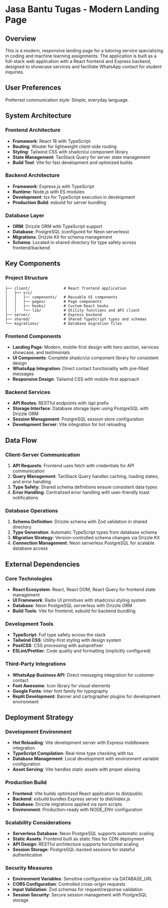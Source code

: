 # Jasa Bantu Tugas - Modern Landing Page

## Overview

This is a modern, responsive landing page for a tutoring service specializing in coding and machine learning assignments. The application is built as a full-stack web application with a React frontend and Express backend, designed to showcase services and facilitate WhatsApp contact for student inquiries.

## User Preferences

Preferred communication style: Simple, everyday language.

## System Architecture

### Frontend Architecture
- **Framework**: React 18 with TypeScript
- **Routing**: Wouter for lightweight client-side routing
- **Styling**: Tailwind CSS with shadcn/ui component library
- **State Management**: TanStack Query for server state management
- **Build Tool**: Vite for fast development and optimized builds

### Backend Architecture
- **Framework**: Express.js with TypeScript
- **Runtime**: Node.js with ES modules
- **Development**: tsx for TypeScript execution in development
- **Production Build**: esbuild for server bundling

### Database Layer
- **ORM**: Drizzle ORM with TypeScript support
- **Database**: PostgreSQL (configured for Neon serverless)
- **Migrations**: Drizzle Kit for schema management
- **Schema**: Located in shared directory for type safety across frontend/backend

## Key Components

### Project Structure
```
├── client/               # React frontend application
│   ├── src/
│   │   ├── components/   # Reusable UI components
│   │   ├── pages/        # Page components
│   │   ├── hooks/        # Custom React hooks
│   │   └── lib/          # Utility functions and API client
├── server/               # Express backend
├── shared/               # Shared TypeScript types and schemas
└── migrations/           # Database migration files
```

### Frontend Components
- **Landing Page**: Modern, mobile-first design with hero section, services showcase, and testimonials
- **UI Components**: Complete shadcn/ui component library for consistent design
- **WhatsApp Integration**: Direct contact functionality with pre-filled messages
- **Responsive Design**: Tailwind CSS with mobile-first approach

### Backend Services
- **API Routes**: RESTful endpoints with /api prefix
- **Storage Interface**: Database storage layer using PostgreSQL with Drizzle ORM
- **Session Management**: PostgreSQL session store configuration
- **Development Server**: Vite integration for hot reloading

## Data Flow

### Client-Server Communication
1. **API Requests**: Frontend uses fetch with credentials for API communication
2. **Query Management**: TanStack Query handles caching, loading states, and error handling
3. **Type Safety**: Shared schema definitions ensure consistent data types
4. **Error Handling**: Centralized error handling with user-friendly toast notifications

### Database Operations
1. **Schema Definition**: Drizzle schema with Zod validation in shared directory
2. **Type Generation**: Automatic TypeScript types from database schema
3. **Migration Strategy**: Version-controlled schema changes via Drizzle Kit
4. **Connection Management**: Neon serverless PostgreSQL for scalable database access

## External Dependencies

### Core Technologies
- **React Ecosystem**: React, React DOM, React Query for frontend state management
- **UI Framework**: Radix UI primitives with shadcn/ui styling system
- **Database**: Neon PostgreSQL serverless with Drizzle ORM
- **Build Tools**: Vite for frontend, esbuild for backend bundling

### Development Tools
- **TypeScript**: Full type safety across the stack
- **Tailwind CSS**: Utility-first styling with design system
- **PostCSS**: CSS processing with autoprefixer
- **ESLint/Prettier**: Code quality and formatting (implicitly configured)

### Third-Party Integrations
- **WhatsApp Business API**: Direct messaging integration for customer contact
- **Font Awesome**: Icon library for visual elements
- **Google Fonts**: Inter font family for typography
- **Replit Development**: Banner and cartographer plugins for development environment

## Deployment Strategy

### Development Environment
- **Hot Reloading**: Vite development server with Express middleware integration
- **TypeScript Compilation**: Real-time type checking with tsx
- **Database Management**: Local development with environment variable configuration
- **Asset Serving**: Vite handles static assets with proper aliasing

### Production Build
- **Frontend**: Vite builds optimized React application to dist/public
- **Backend**: esbuild bundles Express server to dist/index.js
- **Database**: Drizzle migrations applied via npm scripts
- **Environment**: Production-ready with NODE_ENV configuration

### Scalability Considerations
- **Serverless Database**: Neon PostgreSQL supports automatic scaling
- **Static Assets**: Frontend built as static files for CDN deployment
- **API Design**: RESTful architecture supports horizontal scaling
- **Session Storage**: PostgreSQL-backed sessions for stateful authentication

### Security Measures
- **Environment Variables**: Sensitive configuration via DATABASE_URL
- **CORS Configuration**: Controlled cross-origin requests
- **Input Validation**: Zod schemas for request/response validation
- **Session Security**: Secure session management with PostgreSQL storage